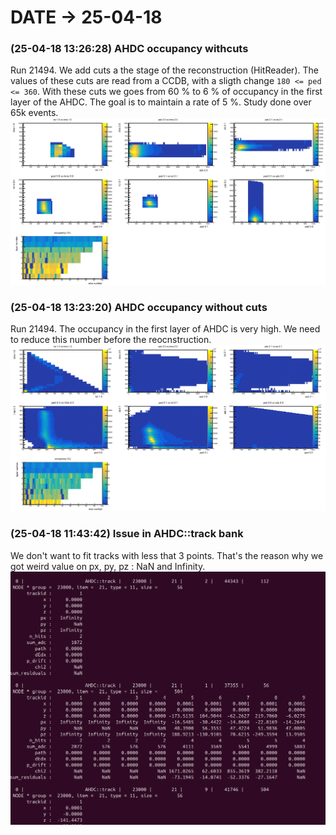 # DATE → 25-04-18

### (25-04-18 13:26:28) AHDC occupancy withcuts 
Run 21494. We add cuts a the stage of the reconstruction (HitReader). The values of these cuts are read from a CCDB, with a sligth change `180 <= ped <= 360`. With these cuts we goes from 60 % to 6 % of occupancy in the first layer of the AHDC. The goal is to maintain a rate of 5 %. Study done over 65k events. 
![25-04-18-13-26-28.png](./img/25-04-18/25-04-18-13-26-28.png) 

### (25-04-18 13:23:20) AHDC occupancy without cuts 
Run 21494. The occupancy in the first layer of AHDC is very high. We need to reduce this number before the reocnstruction. 
![25-04-18-13-23-20.png](./img/25-04-18/25-04-18-13-23-20.png) 

### (25-04-18 11:43:42) Issue in AHDC::track bank 
We don't want to fit tracks with less that 3 points. That's the reason why we got weird value on px, py, pz : NaN and Infinity. 
![25-04-18-11-43-42.png](./img/25-04-18/25-04-18-11-43-42.png) 


